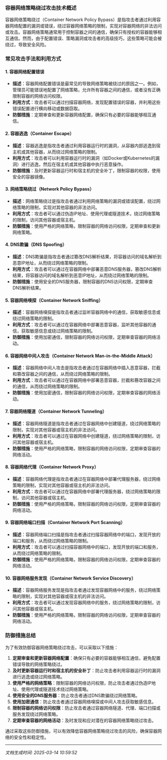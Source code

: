 ### 容器网络策略绕过攻击技术概述

容器网络策略绕过（Container Network Policy Bypass）是指攻击者通过利用容器网络配置的漏洞或错误，绕过容器网络策略的限制，实现对容器网络的非法访问或攻击。容器网络策略通常用于控制容器之间的通信，确保只有授权的容器能够相互通信。然而，由于配置错误、策略漏洞或攻击者的高级技巧，这些策略可能会被绕过，导致安全风险。

### 常见攻击手法和利用方式

#### 1. **容器网络配置错误**
   - **描述**：容器网络配置错误是最常见的导致网络策略被绕过的原因之一。例如，管理员可能错误地配置了网络策略，允许所有容器之间的通信，或者没有正确限制容器的网络访问权限。
   - **利用方式**：攻击者可以通过扫描容器网络，发现配置错误的容器，并利用这些错误配置进行横向移动或数据窃取。
   - **防御措施**：定期审查和更新容器网络配置，确保只有必要的容器能够相互通信。

#### 2. **容器逃逸（Container Escape）**
   - **描述**：容器逃逸是指攻击者通过利用容器运行时的漏洞，从容器内部逃逸到宿主机或其他容器，从而绕过网络策略的限制。
   - **利用方式**：攻击者可以利用容器运行时的漏洞（如Docker或Kubernetes的漏洞）进行逃逸，然后在宿主机或其他容器中执行恶意操作。
   - **防御措施**：及时更新容器运行时和宿主机的安全补丁，限制容器的权限，使用安全的容器镜像。

#### 3. **网络策略绕过（Network Policy Bypass）**
   - **描述**：网络策略绕过是指攻击者通过利用网络策略的漏洞或错误配置，绕过网络策略的限制，实现对其他容器的非法访问。
   - **利用方式**：攻击者可以通过伪造IP地址、使用代理或隧道技术，绕过网络策略的限制，访问其他容器或宿主机。
   - **防御措施**：使用严格的网络策略，限制容器的网络访问权限，定期审查和更新网络策略。

#### 4. **DNS欺骗（DNS Spoofing）**
   - **描述**：DNS欺骗是指攻击者通过篡改DNS解析结果，将容器访问的域名解析到恶意IP地址，从而绕过网络策略的限制。
   - **利用方式**：攻击者可以通过在容器网络中部署恶意DNS服务器，篡改DNS解析结果，将容器访问的域名解析到恶意IP地址，从而绕过网络策略的限制。
   - **防御措施**：使用安全的DNS服务器，限制容器的DNS访问权限，定期审查DNS解析结果。

#### 5. **容器网络嗅探（Container Network Sniffing）**
   - **描述**：容器网络嗅探是指攻击者通过监听容器网络中的通信，获取敏感信息或绕过网络策略的限制。
   - **利用方式**：攻击者可以通过在容器网络中部署恶意容器，监听其他容器的通信，获取敏感信息或绕过网络策略的限制。
   - **防御措施**：使用加密通信，限制容器的网络访问权限，定期审查容器的网络活动。

#### 6. **容器网络中间人攻击（Container Network Man-in-the-Middle Attack）**
   - **描述**：容器网络中间人攻击是指攻击者通过在容器网络中插入恶意容器，拦截和篡改容器之间的通信，从而绕过网络策略的限制。
   - **利用方式**：攻击者可以通过在容器网络中部署恶意容器，拦截和篡改容器之间的通信，从而绕过网络策略的限制。
   - **防御措施**：使用加密通信，限制容器的网络访问权限，定期审查容器的网络活动。

#### 7. **容器网络隧道（Container Network Tunneling）**
   - **描述**：容器网络隧道是指攻击者通过在容器网络中创建隧道，绕过网络策略的限制，实现对其他容器或宿主机的非法访问。
   - **利用方式**：攻击者可以通过在容器网络中创建隧道，绕过网络策略的限制，访问其他容器或宿主机。
   - **防御措施**：使用严格的网络策略，限制容器的网络访问权限，定期审查容器的网络活动。

#### 8. **容器网络代理（Container Network Proxy）**
   - **描述**：容器网络代理是指攻击者通过在容器网络中部署代理服务器，绕过网络策略的限制，实现对其他容器或宿主机的非法访问。
   - **利用方式**：攻击者可以通过在容器网络中部署代理服务器，绕过网络策略的限制，访问其他容器或宿主机。
   - **防御措施**：使用严格的网络策略，限制容器的网络访问权限，定期审查容器的网络活动。

#### 9. **容器网络端口扫描（Container Network Port Scanning）**
   - **描述**：容器网络端口扫描是指攻击者通过扫描容器网络中的端口，发现开放的端口和服务，从而绕过网络策略的限制。
   - **利用方式**：攻击者可以通过扫描容器网络中的端口，发现开放的端口和服务，从而绕过网络策略的限制。
   - **防御措施**：使用严格的网络策略，限制容器的网络访问权限，定期审查容器的网络活动。

#### 10. **容器网络服务发现（Container Network Service Discovery）**
   - **描述**：容器网络服务发现是指攻击者通过发现容器网络中的服务，绕过网络策略的限制，实现对其他容器或宿主机的非法访问。
   - **利用方式**：攻击者可以通过发现容器网络中的服务，绕过网络策略的限制，访问其他容器或宿主机。
   - **防御措施**：使用严格的网络策略，限制容器的网络访问权限，定期审查容器的网络活动。

### 防御措施总结

为了有效防御容器网络策略绕过攻击，可以采取以下措施：

1. **定期审查和更新容器网络配置**：确保只有必要的容器能够相互通信，避免配置错误导致的网络策略绕过。
2. **及时更新容器运行时和宿主机的安全补丁**：防止攻击者利用容器运行时的漏洞进行逃逸或绕过网络策略。
3. **使用严格的网络策略**：限制容器的网络访问权限，防止攻击者通过伪造IP地址、使用代理或隧道技术绕过网络策略。
4. **使用安全的DNS服务器**：防止攻击者通过DNS欺骗绕过网络策略。
5. **使用加密通信**：防止攻击者通过容器网络嗅探或中间人攻击获取敏感信息。
6. **限制容器的网络访问权限**：防止攻击者通过容器网络隧道、代理、端口扫描或服务发现绕过网络策略。
7. **定期审查容器的网络活动**：及时发现和应对潜在的容器网络策略绕过攻击。

通过采取这些防御措施，可以有效降低容器网络策略绕过攻击的风险，确保容器网络的安全性和稳定性。

---

*文档生成时间: 2025-03-14 10:59:52*



